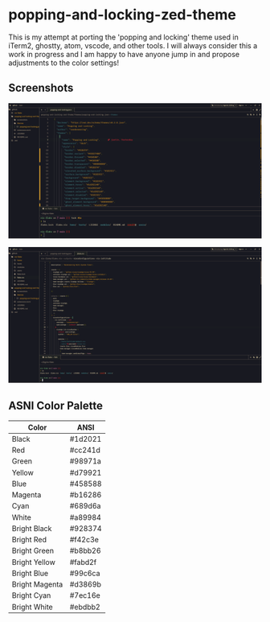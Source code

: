 # popping-and-locking-zed-theme
This is my attempt at porting the 'popping and locking' theme used in iTerm2, ghostty, atom, vscode, and other tools. I will always consider this a work in progress and I am happy to have anyone jump in and propose adjustments to the color settings!

## Screenshots

![](./screenshots/screen1.png)

![](./screenshots/screen2.png)

## ASNI Color Palette
|Color|ANSI|
|----|------|
|Black|#1d2021|
|Red|#cc241d|
|Green|#98971a|
|Yellow|#d79921|
|Blue|#458588|
|Magenta|#b16286|
|Cyan|#689d6a|
|White|#a89984|
|Bright Black|#928374|
|Bright Red|#f42c3e|
|Bright Green|#b8bb26|
|Bright Yellow|#fabd2f|
|Bright Blue|#99c6ca|
|Bright Magenta|#d3869b|
|Bright Cyan|#7ec16e|
|Bright White|#ebdbb2|
